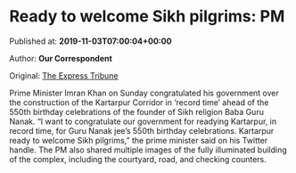 
# Ready to welcome Sikh pilgrims: PM

Published at: **2019-11-03T07:00:04+00:00**

Author: **Our Correspondent**

Original: [The Express Tribune](https://tribune.com.pk/story/2092620/1-pm-congratulates-govt-readying-kartarpur-record-time/)

Prime Minister Imran Khan on Sunday congratulated his government over the construction of the Kartarpur Corridor in ‘record time’ ahead of the 550th birthday celebrations of the founder of Sikh religion Baba Guru Nanak.
“I want to congratulate our government for readying Kartarpur, in record time, for Guru Nanak jee’s 550th birthday celebrations. Kartarpur ready to welcome Sikh pilgrims,” the prime minister said on his Twitter handle.
The PM also shared multiple images of the fully illuminated building of the complex, including the courtyard, road, and checking counters.
